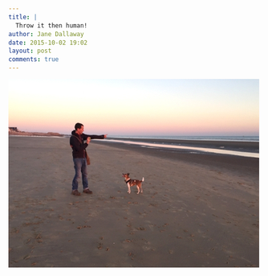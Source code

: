 ```yaml
---
title: |
  Throw it then human!
author: Jane Dallaway
date: 2015-10-02 19:02
layout: post
comments: true
---
```


<div><a href="/media/GQtp_FullSizeRender.jpg"><img src="/media/GQtp_thumb_FullSizeRender.jpg" width="500" height="375"/></a></div>



  




      